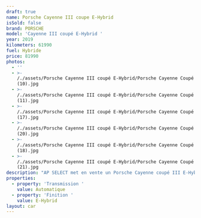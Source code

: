 ```yaml
---
draft: true
name: Porsche Cayenne III coupe E-Hybrid
isSold: false
brand: PORSCHE
model: 'Cayenne III coupé E-Hybrid '
year: 2019
kilometers: 61990
fuel: Hybride
price: 81990
photos:
  - ''
  - >-
    /./assets/Porsche Cayenne III coupé E-Hybrid/Porsche Cayenne Coupé e-hybride
    (10).jpg
  - >-
    /./assets/Porsche Cayenne III coupé E-Hybrid/Porsche Cayenne Coupé e-hybride
    (11).jpg
  - >-
    /./assets/Porsche Cayenne III coupé E-Hybrid/Porsche Cayenne Coupé e-hybride
    (17).jpg
  - >-
    /./assets/Porsche Cayenne III coupé E-Hybrid/Porsche Cayenne Coupé e-hybride
    (20).jpg
  - >-
    /./assets/Porsche Cayenne III coupé E-Hybrid/Porsche Cayenne Coupé e-hybride
    (18).jpg
  - >-
    /./assets/Porsche Cayenne III coupé E-Hybrid/Porsche Cayenne Coupé e-hybride
    (21).jpg
description: "AP SELECT met en vente un Porsche Cayenne coupé III E-Hybrid 3.0 V6 462ch PDK.\n\nModèle du 12/2019 avec 61990km.\n\nCouleur Schwartz métallic, intérieur cuir entendu noir avec surpiqûres noir et pack intérieur piano laqué.\n\nOrigine France \U0001F1EB\U0001F1F7, première main Porsche Lyon.\n\nVendu avec une garantie 12 mois.\n\nLe véhicule est en parfait état avec carnet complet et historique suivi Porsche.\n\nÉquipements et options :\n- Boîte Tiptronic 8\n- Toit panoramique\n- Pack intérieur piano laqué\n- Roues arrières directrices\n- Phares PDLS +\n- Freinage étriers vert hybrid\n- Pack Chrono\n- Sièges Sport électriques 18 positions\n- Jantes turbo 22’’\n- Keyless ouverture et démarrage sans clés\n- Intérieur Cuir entendu / surpiqûres noir\n- Sono BOSE\n- Sièges chauffants et ventilés à mémoire\n- Volant Sport multifonctions\n- Régulateur de vitesse\n- Caméra de recul 360\n\nDisponible et visible sur RDV pour acheteur sérieux.\n\nPossibilité d'une garantie 3, 6 ou 12 mois en supplément.\n\nRéalisation des démarches d'immatriculation.\n\nAP SELECT c'est des solutions de courtage et conciergerie sur mesure pour profiter librement de sa passion et de son patrimoine.\n\nPrenez le volant, AP SELECT s'occupe du reste."
properties:
  - property: 'Transmission '
    value: Automatique
  - property: 'Finition '
    value: E-Hybrid
layout: car
---
```


